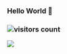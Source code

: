 ### Hello World 👋

<!--
**Hexi1997/Hexi1997** is a ✨ _special_ ✨ repository because its `README.md` (this file) appears on your GitHub profile.

Here are some ideas to get you started:

- 🔭 I’m currently working on ...
- 🌱 I’m currently learning ...
- 👯 I’m looking to collaborate on ...
- 🤔 I’m looking for help with ...
- 💬 Ask me about ...
- 📫 How to reach me: ...
- 😄 Pronouns: ...
- ⚡ Fun fact: ...
-->

### ![visitors count](https://visitors-by-url-pls-dont-use-this-in-your-repo.vercel.app/`您的账户名`-github-readme)
<img src="https://github-readme-stats.vercel.app/api?username=Hexi1997&show_icons=true&icon_color=0366d6&text_color=24292e&bg_color=fff&hide_title=false" />
